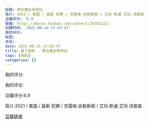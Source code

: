 ```yaml
---
标题: 黑白魔女库伊拉
简介: 2021 / 美国 / 喜剧 犯罪 / 克雷格·吉勒斯佩 / 艾玛·斯通 艾玛·汤普森
豆瓣评分: '6.9'
链接: https://movie.douban.com/subject/26703121/
创建时间: '2021-06-14 17:43:47'
我的评分:
标签:
评论:
date: 2021-06-14 17:43:47
title: 看了电影 - 黑白魔女库伊拉
tags: [电影]
categories: []
---
```


我的评分:

我的评论:

豆瓣评分:6.9

简介:2021 / 美国 / 喜剧 犯罪 / 克雷格·吉勒斯佩 / 艾玛·斯通 艾玛·汤普森

[豆瓣链接](https://movie.douban.com/subject/26703121/)

